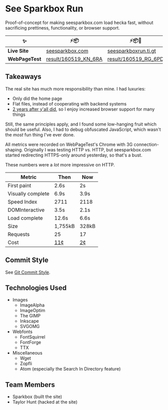 See Sparkbox Run
================

Proof-of-concept for making seesparkbox.com load hecka fast, without sacrificing prettiness, functionality, or browser support.

| :sparkles: | :zap::package: | :zap::package::dash: |
|------------|------|-----|
| **Live Site** | [seesparkbox.com](https://seesparkbox.com/) | [seesparkboxrun.ti.gt](https://seesparkboxrun.ti.gt/) |
| **WebPageTest** |[result/160519_KN_6RA](http://www.webpagetest.org/result/160519_KN_6RA/) | [result/160519_RG_6PD](https://www.webpagetest.org/result/160519_RG_6PD/) |

Takeaways
---------

The real site has much more responsibility than mine. I had luxuries:

* Only did the home page
* Flat files, instead of cooperating with backend systems
* [2 years after y'all did](http://building.seesparkbox.com/), so I enjoy increased browser support for many things

Still, the same principles apply, and I found some low-hanging fruit which should be useful. Also, I had to debug obfuscated JavaScript, which wasn't the *most* fun thing I've ever done.

All metrics were recorded on WebPageTest's Chrome with 3G connection-shaping. Originally I was testing HTTP vs. HTTP, but seesparkbox.com started redirecting HTTPS-only around yesterday, so that's a bust.

These numbers were a *lot* more impressive on HTTP.

| Metric            | Then      | Now     |
|-------------------|-----------|---------|
| First paint       | 2.6s      | 2s      |
| Visually complete | 6.9s      | 3.9s    |
| Speed Index       | 2711      | 2118    |
| DOMInteractive    | 3.5s      | 2.1s    |
| Load complete     | 12.6s     | 6.6s    |
| Size              | 1,755kB   | 328kB   |
| Requests          | 25        | 17      |
| Cost              | [11¢][$$] | [2¢][$] |

[$$]: https://whatdoesmysitecost.com/test/160516_DG_P5D
[$]: https://whatdoesmysitecost.com/test/160519_RG_6PD

Commit Style
------------

See [Git Commit Style](https://github.com/sparkbox/standard/tree/master/style/git#the-art-of-the-commit-message).

Technologies Used
-----------------

* Images
  + ImageAlpha
  + ImageOptim
  + The GIMP
  + Inkscape
  + SVGOMG
* Webfonts
  + FontSquirrel
  + FontForge
  + TTX
* Miscellaneous
  + Wget
  + Zopfli
  + Atom (especially the Search In Directory feature)

Team Members
------------

* Sparkbox (built the site)
* Taylor Hunt (hacked at the site)

